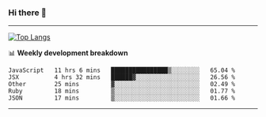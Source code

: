 ### Hi there 👋

-------
[![Top Langs](https://github-readme-stats.vercel.app/api/top-langs/?username=ashish-r)](https://github.com/anuraghazra/github-readme-stats)

📊 **Weekly development breakdown**
<!--START_SECTION:waka-->
```text
JavaScript   11 hrs 6 mins   ████████████████▒░░░░░░░░   65.04 % 
JSX          4 hrs 32 mins   ██████▓░░░░░░░░░░░░░░░░░░   26.56 % 
Other        25 mins         ▓░░░░░░░░░░░░░░░░░░░░░░░░   02.49 % 
Ruby         18 mins         ▒░░░░░░░░░░░░░░░░░░░░░░░░   01.77 % 
JSON         17 mins         ▒░░░░░░░░░░░░░░░░░░░░░░░░   01.66 % 
```
<!--END_SECTION:waka-->
-------

<!--
**ashish-r/ashish-r** is a ✨ _special_ ✨ repository because its `README.md` (this file) appears on your GitHub profile.

Here are some ideas to get you started:

- 🔭 I’m currently working on ...
- 🌱 I’m currently learning ...
- 👯 I’m looking to collaborate on ...
- 🤔 I’m looking for help with ...
- 💬 Ask me about ...
- 📫 How to reach me: ...
- 😄 Pronouns: ...
- ⚡ Fun fact: ...
-->
